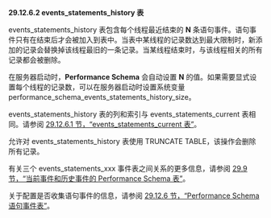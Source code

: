 **29.12.6.2 events_statements_history 表**



events_statements_history 表包含每个线程最近结束的 **N** 条语句事件。语句事件只有在结束后才会被加入到表中。当表中某线程的记录数达到最大限制时，新添加的记录会替换掉该线程最旧的一条记录。当某线程结束时，与该线程相关的所有记录都会被删除。



在服务器启动时，**Performance Schema** 会自动设置 **N** 的值。如果需要显式设置每个线程的记录数，可以在服务器启动时设置系统变量 performance_schema_events_statements_history_size。



events_statements_history 表的列和索引与 events_statements_current 表相同。请参阅 [29.12.6.1 节，“events_statements_current 表”](#29.12.6.1-the-events_statements_current-table)。



允许对 events_statements_history 表使用 TRUNCATE TABLE，该操作会删除所有记录。



有关三个 events_statements_xxx 事件表之间关系的更多信息，请参阅 [29.9 节，“当前事件和历史事件的 Performance Schema 表”](#29.9-performance-schema-tables-for-current-and-historical-events)。



关于配置是否收集语句事件的信息，请参阅 [29.12.6 节，“Performance Schema 语句事件表”](#29.12.6-performance-schema-statement-event-tables)。